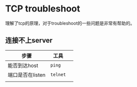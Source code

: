 # TCP troubleshoot

理解了tcp的原理，对于troubleshoot的一些问题是非常有帮助的。

## 连接不上server

| 步骤             | 工具     |      |
| ---------------- | -------- | ---- |
| 能否到达host     | `ping`   |      |
| 端口是否在listen | `telnet` |      |
|                  |          |      |





